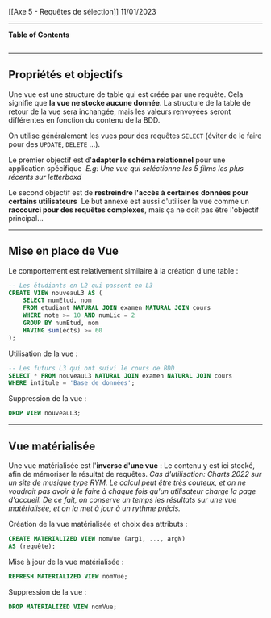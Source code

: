 [[Axe 5 - Requêtes de sélection]]
11/01/2023
****
**Table of Contents**
```table-of-contents
```

****
## Propriétés et objectifs

Une vue est une structure de table qui est créée par une requête. Cela signifie que **la vue ne stocke aucune donnée**. La structure de la table de retour de la vue sera inchangée, mais les valeurs renvoyées seront différentes en fonction du contenu de la BDD. 

On utilise généralement les vues pour des requêtes `SELECT` (éviter de le faire pour des `UPDATE`, `DELETE` …). 


Le premier objectif est d'**adapter le schéma relationnel** pour une application spécifique 
	*E.g: Une vue qui seléctionne les 5 films les plus récents sur letterboxd*

Le second objectif est de **restreindre l'accès à certaines données pour certains utilisateurs** 
Le but annexe est aussi d'utiliser la vue comme un **raccourci pour des requêtes complexes**, mais ça ne doit pas être l'objectif principal...


****
## Mise en place de Vue

Le comportement est relativement similaire à la création d'une table :
```sql
-- Les étudiants en L2 qui passent en L3
CREATE VIEW nouveauL3 AS (
	SELECT numEtud, nom
	FROM etudiant NATURAL JOIN examen NATURAL JOIN cours
	WHERE note >= 10 AND numLic = 2
	GROUP BY numEtud, nom
	HAVING sum(ects) >= 60
);
```


Utilisation de la vue :
```sql
-- Les futurs L3 qui ont suivi le cours de BDD
SELECT * FROM nouveauL3 NATURAL JOIN examen NATURAL JOIN cours
WHERE intitule = 'Base de données';
```


Suppression de la vue :
```sql
DROP VIEW nouveauL3;
```


****
## Vue matérialisée

Une vue matérialisée est l'**inverse d'une vue** : Le contenu y est ici stocké, afin de mémoriser le résultat de requêtes.
	*Cas d'utilisation: Charts 2022 sur un site de musique type RYM. Le calcul peut être très couteux, et on ne voudrait pas avoir à le faire à chaque fois qu'un utilisateur charge la page d'accueil. De ce fait, on conserve un temps les résultats sur une vue matérialisée, et on la met à jour à un rythme précis.*


Création de la vue matérialisée et choix des attributs :
```sql
CREATE MATERIALIZED VIEW nomVue (arg1, ..., argN)
AS (requête);
```

Mise à jour de la vue matérialisée :
```sql
REFRESH MATERIALIZED VIEW nomVue;
```

Suppression de la vue :
```sql
DROP MATERIALIZED VIEW nomVue;
```

